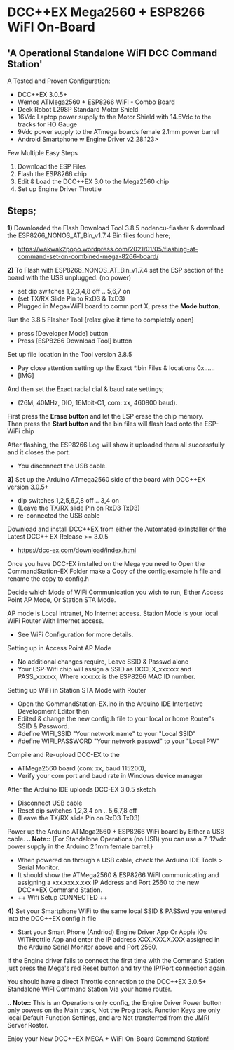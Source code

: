 DCC++EX Mega2560 + ESP8266 WiFI On-Board
========================================
'A Operational Standalone WiFI DCC Command Station'
---------------------------------------------------

A Tested and Proven Configuration:
 - DCC++EX  3.0.5+
- Wemos ATMega2560 + ESP8266 WiFI - Combo Board
- Deek Robot L298P Standard Motor Shield 
- 16Vdc Laptop power supply to the Motor Shield with 14.5Vdc to the tracks for HO Gauge
- 9Vdc power supply to the ATmega boards female 2.1mm power barrel
- Android Smartphone w Engine Driver v2.28.123>

Few Multiple Easy Steps 
 1) Download the ESP Files
 2) Flash the ESP8266 chip
 3) Edit & Load the DCC++EX 3.0 to the Mega2560 chip
 4) Set up Engine Driver Throttle

Steps;
------
**1)** Downloaded the Flash Download Tool 3.8.5 nodencu-flasher & download the ESP8266_NONOS_AT_Bin_v1.7.4 Bin files found here;
 -   https://wakwak2popo.wordpress.com/2021/01/05/flashing-at-command-set-on-combined-mega-8266-board/


**2)** To Flash with ESP8266_NONOS_AT_Bin_v1.7.4 set the ESP section of the board with the USB unplugged. (no power)
 -  set dip switches 1,2,3,4,8 off .. 5,6,7 on
 -  (set TX/RX Slide Pin to RxD3 & TxD3)
 -  Plugged in Mega+WiFI board to comm port X, press the **Mode button**,

Run the 3.8.5 Flasher Tool {relax give it time to completely open}
- press [Developer Mode] button
- Press [ESP8266 Download Tool] button

Set up file location in the Tool version 3.8.5
- Pay close attention setting up the Exact *.bin Files & locations 0x......
- [​IMG]

And then set the Exact radial dial & baud rate settings;
- (26M, 40MHz, DIO, 16Mbit-C1, com: xx, 460800 baud).

First press the **Erase button** and let the ESP erase the chip memory.   
Then press the **Start button** and the bin files will flash load onto the ESP-WiFi chip

After flashing, the ESP8266 Log will show it uploaded them all successfully and it closes the port.
- You disconnect the USB cable.


**3)** Set up the Arduino ATmega2560 side of the board with DCC++EX version 3.0.5+
- dip switches 1,2,5,6,7,8 off .. 3,4 on
- (Leave the TX/RX slide Pin on RxD3 TxD3)
- re-connected the USB cable

Download and install DCC++EX from either the Automated exInstaller or the Latest DCC++ EX Release >= 3.0.5
- https://dcc-ex.com/download/index.html

Once you have DCC-EX installed on the Mega you need to Open the CommandStation-EX Folder make a Copy of the config.example.h file and rename the copy to config.h

Decide which Mode of WiFi Communication you wish to run, Either Access Point AP Mode, Or Station STA Mode.

AP mode is Local Intranet, No Internet access.  Station Mode is your local WiFi Router With Internet access.
- See WiFi Configuration for more details.

Setting up in Access Point AP Mode
- No additional changes require, Leave SSID & Passwd alone
- Your ESP-Wifi chip will assign a SSID as DCCEX_xxxxxx and PASS_xxxxxx, Where xxxxxx is the ESP8266 MAC ID number.

Setting up WiFi in Station STA Mode with Router
- Open the CommandStation-EX.ino in the Arduino IDE Interactive Development Editor then
- Edited & change the new config.h file to your local or home Router's SSID & Password.
- #define WIFI_SSID "Your network name" to your "Local SSID"
- #define WIFI_PASSWORD "Your network passwd" to your "Local PW" 

Compile and Re-upload DCC-EX to the
- ATMega2560 board (com: xx, baud 115200),
- Verify your com port and baud rate in Windows device manager

After the Arduino IDE uploads DCC-EX 3.0.5 sketch
- Disconnect USB cable
- Reset dip switches 1,2,3,4 on .. 5,6,7,8 off
- (Leave the TX/RX slide Pin on RxD3 TxD3)

Power up the Arduino ATMega2560 + ESP8266 WiFi board by Either a USB cable.
**.. Note::** {For Standalone Operations (no USB) you can use a 7-12vdc power supply in the Arduino 2.1mm female barrel.}

- When powered on through a USB cable, check the Arduino IDE Tools > Serial Monitor.
- It should show the ATMega2560 & ESP8266 WiFI communicating and assigning a xxx.xxx.x.xxx IP Address and Port 2560 to the new DCC++EX Command Station.
- ++ Wifi Setup CONNECTED ++


**4)** Set your Smartphone WiFi to the same local SSID & PASSwd you entered into the DCC++EX config.h file
- Start your Smart Phone (Andriod) Engine Driver App Or Apple iOs WiTHrottlle App and enter the IP address XXX.XXX.X.XXX assigned in the Arduino Serial Monitor above and Port 2560.


If the Engine driver fails to connect the first time with the Command Station just press the Mega's red Reset button and try the IP/Port connection again.

You should have a direct Throttle connection to the DCC++EX 3.0.5+ Standalone WiFI Command Station Via your home router.

**.. Note::** This is an Operations only config, the Engine Driver Power button only powers on the Main track, Not the Prog track. Function Keys are only local Default Function Settings, and are Not transferred from the JMRI Server Roster.

 Enjoy your New DCC++EX MEGA + WiFI On-Board Command Station!

